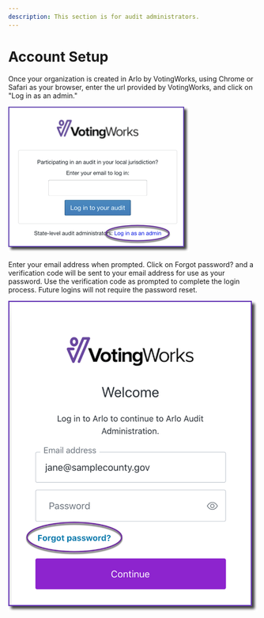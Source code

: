 ```yaml
---
description: This section is for audit administrators.
---
```


# Account Setup

Once your organization is created in Arlo by VotingWorks, using Chrome or Safari as your browser, enter the url provided by VotingWorks, and click on "Log in as an admin."

![](<../.gitbook/assets/image (74) (1).png>)

Enter your email address when prompted. Click on Forgot password? and a verification code will be sent to your email address for use as your password. Use the verification code as prompted to complete the login process.  Future logins will not require the password reset.

![](<../.gitbook/assets/image (72).png>)

